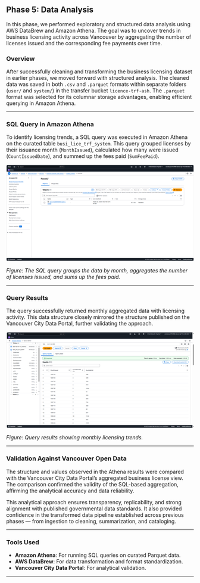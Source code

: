 ## Phase 5: Data Analysis

In this phase, we performed exploratory and structured data analysis using AWS DataBrew and Amazon Athena. The goal was to uncover trends in business licensing activity across Vancouver by aggregating the number of licenses issued and the corresponding fee payments over time.

### Overview

After successfully cleaning and transforming the business licensing dataset in earlier phases, we moved forward with structured analysis. The cleaned data was saved in both `.csv` and `.parquet` formats within separate folders (`user/` and `system/`) in the transfer bucket `licence-trf-ash`. The `.parquet` format was selected for its columnar storage advantages, enabling efficient querying in Amazon Athena.

---

### SQL Query in Amazon Athena

To identify licensing trends, a SQL query was executed in Amazon Athena on the curated table `busi_lice_trf_system`. This query grouped licenses by their issuance month (`MonthIssued`), calculated how many were issued (`CountIssuedDate`), and summed up the fees paid (`SumFeePaid`).

![SQL Query in Athena](images/dataanalysis-athena-sql-query.png)

*Figure: The SQL query groups the data by month, aggregates the number of licenses issued, and sums up the fees paid.*

---

### Query Results

The query successfully returned monthly aggregated data with licensing activity. This data structure closely mirrored the structure published on the Vancouver City Data Portal, further validating the approach.

![Query Results](images/dataanalysis-athena-query-results.png)

*Figure: Query results showing monthly licensing trends.*

---

### Validation Against Vancouver Open Data

The structure and values observed in the Athena results were compared with the Vancouver City Data Portal’s aggregated business license view. The comparison confirmed the validity of the SQL-based aggregation, affirming the analytical accuracy and data reliability.

This analytical approach ensures transparency, replicability, and strong alignment with published governmental data standards. It also provided confidence in the transformed data pipeline established across previous phases — from ingestion to cleaning, summarization, and cataloging.

---

### Tools Used
- **Amazon Athena**: For running SQL queries on curated Parquet data.
- **AWS DataBrew**: For data transformation and format standardization.
- **Vancouver City Data Portal**: For analytical validation.

---

